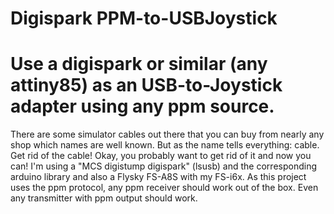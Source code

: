 # Digispark PPM-to-USBJoystick
Use a digispark or similar (any attiny85) as an USB-to-Joystick adapter using any ppm source.
=============================================================================================

There are some simulator cables out there that you can buy from nearly any shop which names 
are well known. But as the name tells everything: cable. 
Get rid of the cable! Okay, you probably want to get rid of it and now you can! 
I'm using a "MCS digistump digispark" (lsusb) and the corresponding arduino library and also
a Flysky FS-A8S with my FS-i6x. As this project uses the ppm protocol, any ppm receiver should 
work out of the box. Even any transmitter with ppm output should work.
